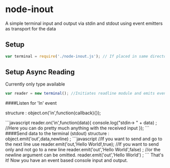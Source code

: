 # node-inout
A simple terminal input and output via stdin and stdout using event emitters as transport for the data
## Setup
```javascript
var terminal = require('./node-inout.js'); // If placed in same directory as script you want to use it in
```
## Setup Async Reading 
Currently only type available
```javascript
var reader = new terminal(); //Initiates readline module and emits event on receipt of a line
```
####Listen for 'In' event
<p>structure : object.on('in',function(callback){}); </p>
```javascript
reader.on('in',function(data){
  console.log("stdin-> " + data) ; //Here you can do pretty much anything with the received input
});
```
####Send data to the terminal (stdout)
structure : object.emit('out',data,newline) ; 
```javascript
//If you want to send and go to the next line use
  reader.emit('out,'Hello World!,true); 
//If you want to send only and not go to a new line
  reader.emit('out','Hello World',false) ; 
    //or the newline argument can be omitted. 
  reader.emit('out','Hello World') ; 
```
That's it! Now you have an event based console input and output. 
